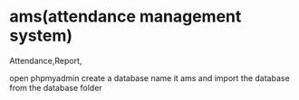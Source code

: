 # ams(attendance management system)

Attendance,Report,

open phpmyadmin create a database name it ams and import the database from the database folder
